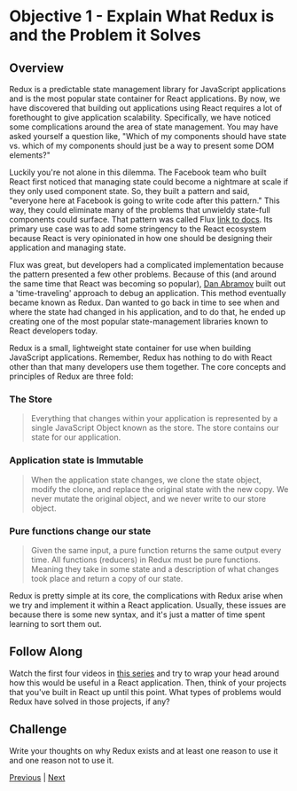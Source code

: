 #   Objective 1 - Explain What Redux is and the Problem it Solves

##  Overview

Redux is a predictable state management library for JavaScript applications and is the most popular state container for React applications. By now, we have discovered that building out applications using React requires a lot of forethought to give application scalability. Specifically, we have noticed some complications around the area of state management. You may have asked yourself a question like, "Which of my components should have state vs. which of my components should just be a way to present some DOM elements?"

Luckily you're not alone in this dilemma. The Facebook team who built React first noticed that managing state could become a nightmare at scale if they only used component state. So, they built a pattern and said, "everyone here at Facebook is going to write code after this pattern." This way, they could eliminate many of the problems that unwieldy state-full components could surface. That pattern was called Flux [link to docs](https://facebook.github.io/flux/docs/overview). Its primary use case was to add some stringency to the React ecosystem because React is very opinionated in how one should be designing their application and managing state.

Flux was great, but developers had a complicated implementation because the pattern presented a few other problems. Because of this (and around the same time that React was becoming so popular), [Dan Abramov](https://github.com/gaearon) built out a 'time-traveling' approach to debug an application. This method eventually became known as Redux. Dan wanted to go back in time to see when and where the state had changed in his application, and to do that, he ended up creating one of the most popular state-management libraries known to React developers today.

Redux is a small, lightweight state container for use when building JavaScript applications. Remember, Redux has nothing to do with React other than that many developers use them together. The core concepts and principles of Redux are three fold:

### The Store

> Everything that changes within your application is represented
> by a single JavaScript Object known as the store. The store
> contains our state for our application.

### Application state is Immutable

> When the application state changes, we clone the state object, modify the clone, and replace the original state with the new copy. We never mutate the original object, and we never write to our store object.

### Pure functions change our state

> Given the same input, a pure function returns the same output every time. All functions (reducers) in Redux must be pure functions. Meaning they take in some state and a description of what changes took place and return a copy of our state.

Redux is pretty simple at its core, the complications with Redux arise when we try and implement it within a React application. Usually, these issues are because there is some new syntax, and it's just a matter of time spent learning to sort them out.

## Follow Along

Watch the first four videos in [this series](https://egghead.io/lessons/react-redux-the-single-immutable-state-tree)  and try to wrap your head around how this would be useful in a React application. Then, think of your projects that you've built in React up until this point. What types of problems would Redux have solved in those projects, if any?
## Challenge

Write your thoughts on why Redux exists and at least one reason to use it and one reason not to use it.




[Previous](../README.md) | [Next](./Object_2.md)